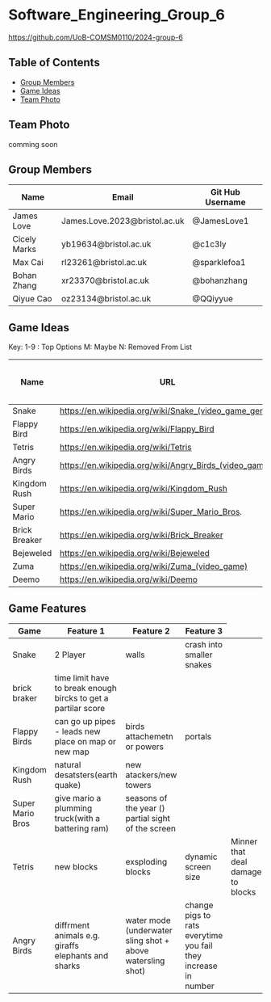 # Software_Engineering_Group_6
https://github.com/UoB-COMSM0110/2024-group-6

## Table of Contents  
- [Group Members](#group-members)
- [Game Ideas](#game-ideas)
- [Team Photo](#team-photo)

## Team Photo
comming soon 

## Group Members

<table>
    <thead>
        <th>Name</th>
        <th>Email</th>
        <th>Git Hub Username</th>
    </thead>
    <tr>
        <td>James Love</td>
        <td>James.Love.2023@bristol.ac.uk</td>
        <td>@JamesLove1</td>
    </tr>
    <tr>
        <td>Cicely Marks</td>
        <td>yb19634@bristol.ac.uk</td>
        <td>@c1c3ly</td>
    </tr>
    <tr>
        <td>Max Cai</td>
        <td>rl23261@bristol.ac.uk</td>
        <td>@sparklefoa1</td>
    </tr>
    <tr>
        <td>Bohan Zhang</td>
        <td>xr23370@bristol.ac.uk</td>
        <td>@bohanzhang</td>
    </tr>
    <tr>
        <td>Qiyue Cao</td>
        <td>oz23134@bristol.ac.uk</td>
        <td>@QQiyyue</td>
    </tr>
</table>



## Game Ideas

Key:
1-9 : Top Options
M: Maybe
N: Removed From List

| Name | URL | Sutibility / Intrest / Ranking|
| -------- | -------- | -------- |
 Snake| https://en.wikipedia.org/wiki/Snake_(video_game_genre)   | 1|
| Flappy Bird| https://en.wikipedia.org/wiki/Flappy_Bird  | 2a|
| Tetris| https://en.wikipedia.org/wiki/Tetris  | 2b |
| Angry Birds| https://en.wikipedia.org/wiki/Angry_Birds_(video_game)  | 3 |
| Kingdom Rush| https://en.wikipedia.org/wiki/Kingdom_Rush  | M |
| Super Mario| https://en.wikipedia.org/wiki/Super_Mario_Bros.  | M |
| Brick Breaker| https://en.wikipedia.org/wiki/Brick_Breaker   | M |
| Bejeweled| https://en.wikipedia.org/wiki/Bejeweled  | N |
| Zuma| https://en.wikipedia.org/wiki/Zuma_(video_game)  | N |
| Deemo| https://en.wikipedia.org/wiki/Deemo  | N |


## Game Features 

<table>
    <thead>
        <th>Game</th>
        <th>Feature 1</th>
        <th>Feature 2</th>
        <th>Feature 3</th>
    </thead>
    <tbody>
        <tr>
            <td>Snake</td>
            <td>2 Player</td>
            <td>walls</td>
            <td>crash into smaller snakes</td>        
        </tr>
        <tr>
            <td>brick braker</td>
            <td>time limit have to break enough bircks to get a partilar score</td>
            <td></td>
            <td> </td>
    </tr>
    <tr>
        <td>Flappy Birds</td>
        <td>can go up pipes - leads new place on map or new map</td>
        <td>birds attachemetn or powers</td>
        <td>portals</td>
    </tr>
    <tr>
        <td>Kingdom Rush</td>
        <td>natural desatsters(earth quake)</td>
        <td>new atackers/new towers </td>
        <td></td>
    </tr>
    <tr>
        <td>Super Mario Bros</td>
        <td> give mario a plumming truck(with a battering ram)</td>
        <td>seasons of the year () partial sight of the screen </td>
        <td></td>
    </tr>
    <tr>
        <td>Tetris</td>
        <td>new blocks </td>
        <td>exsploding blocks </td>
        <td>dynamic screen size </td>
        <td>Minner that deal damage to blocks </td>
    </tr>
    <tr>
        <td>Angry Birds</td>
        <td>diffrment animals e.g. giraffs elephants and sharks</td>
        <td>water mode (underwater sling shot + above watersling shot) </td>
        <td>change pigs to rats everytime you fail they increase in number</td>
    </tr>
    </tbody>
</table>
